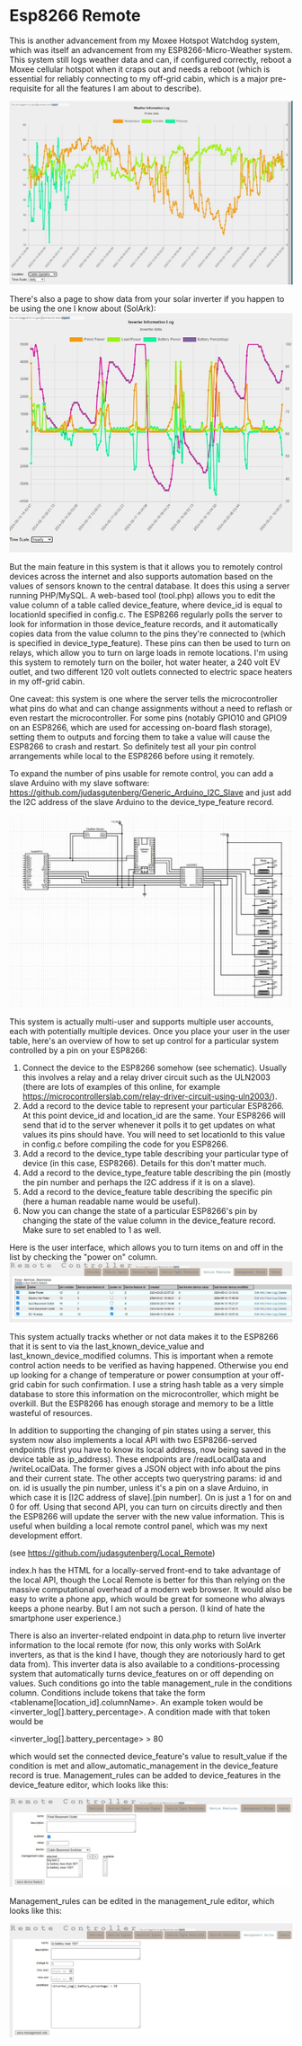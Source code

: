 # Esp8266 Remote

This is another advancement from my Moxee Hotspot Watchdog system, which was itself an advancement from my ESP8266-Micro-Weather system.  This system still logs weather data and can, if configured correctly, reboot a Moxee cellular hotspot when it craps out and needs a reboot (which is essential for reliably connecting to my off-grid cabin, which is a major pre-requisite for all the features I am about to describe).

![alt text](weathergraph.jpg?raw=true)

There's also a page to show data from your solar inverter if you happen to be using the one I know about (SolArk):
![alt text](invertergraph.jpg?raw=true)

But the main feature in this system is that it allows you to remotely control devices across the internet and also supports automation based on the values of sensors known to the central database.  It does this using a server running PHP/MySQL.  A web-based tool (tool.php) allows you to edit the value column of a table called device_feature, where device_id is equal to locationId specified in config.c.  The ESP8266 regularly polls the server to look for information in those device_feature records, and it automatically copies data from the value column to the pins they're connected to (which is specified in device_type_feature).  These pins can then be used to turn on relays, which allow you to turn on large loads in remote locations. I'm using this system to remotely turn on the boiler, hot water heater, a 240 volt EV outlet, and two different 120 volt outlets connected to electric space heaters in my off-grid cabin.

One caveat: this system is one where the server tells the microcontroller what pins do what and can change assignments without a need to reflash or even restart the microcontroller. For some pins (notably GPIO10 and GPIO9 on an ESP8266, which are used for accessing on-board flash storage), setting them to outputs and forcing them to take a value will cause the ESP8266 to crash and restart.  So definitely test all your pin control arrangements while local to the ESP8266 before using it remotely.

To expand the number of pins usable for remote control, you can add a slave Arduino with my slave software:
https://github.com/judasgutenberg/Generic_Arduino_I2C_Slave and just add the I2C address of the slave Arduino to the device_type_feature record.

![alt text](esp8266-remote.jpg?raw=true)


This system is actually multi-user and supports multiple user accounts, each with potentially multiple devices.  Once you place your user in the user table, here's an overview of how to set up control for a particular system controlled by a pin on your ESP8266:

1. Connect the device to the ESP8266 somehow (see schematic).  Usually this involves a relay and a relay driver circuit such as the ULN2003 (there are lots of examples of this online, for example https://microcontrollerslab.com/relay-driver-circuit-using-uln2003/).
2. Add a record to the device table to represent your particular ESP8266.  At this point device_id and location_id are the same. Your ESP8266 will send that id to the server whenever it polls it to get updates on what values its pins should have.  You will need to set locationId to this value in config.c before compiling the code for you ESP8266.
3. Add a record to the device_type table describing your particular type of device (in this case, ESP8266).  Details for this don't matter much.
4. Add a record to the device_type_feature table describing the pin (mostly the pin number and perhaps the I2C address if it is on a slave).
5. Add a record to the device_feature table describing the specific pin (here a human readable name would be useful).
6. Now you can change the state of a particular ESP8266's pin by changing the state of the value column in the device_feature record.  Make sure to set enabled to 1 as well.

Here is the user interface, which allows you to turn items on and off in the list by checking the "power on" column.
![alt text](remotecontrolscreen.jpg?raw=true)

This system actually tracks whether or not data makes it to the ESP8266 that it is sent to via the last_known_device_value and last_known_device_modified columns.  This is important when a remote control action needs to be verified as having happened. Otherwise you end up looking for a change of temperature or power consumption at your off-grid cabin for such confirmation.  I use a string hash table as a very simple database to store this information on the microcontroller, which might be overkill. But the ESP8266 has enough storage and memory to be a little wasteful of resources.

In addition to supporting the changing of pin states using a server, this system now also implements a local API with two ESP8266-served endpoints (first you have to know its local address, now being saved in the device table as ip_address). These endpoints are /readLocalData and /writeLocalData. The former gives a JSON object with info about the pins and their current state.  The other accepts two querystring params:  id and on.  id is usually the pin number, unless it's a pin on a slave Arduino, in which case it is [I2C address of slave].[pin number].  On is just a 1 for on and 0 for off.  Using that second API, you can turn on circuits directly and then the ESP8266 will update the server with the new value information.  This is useful when building a local remote control panel, which was my next development effort.

(see https://github.com/judasgutenberg/Local_Remote)

index.h has the HTML for a locally-served front-end to take advantage of the local API, though the Local Remote is better for this than relying on the massive computational overhead of a modern web browser. It would also be easy to write a phone app, which would be great for someone who always keeps a phone nearby. But I am not such a person. (I kind of hate the smartphone user experience.)

There is also an inverter-related endpoint in data.php to return live inverter information to the local remote (for now, this only works with SolArk inverters, as that is the kind I have, though they are notoriously hard to get data from).  This inverter data is also available to a conditions-processing system that automatically turns device_features on or off depending on values.  Such conditions go into the table management_rule in the conditions column.   Conditions include tokens that take the form <tablename[location_id].columnName>.  An example token would be <inverter_log[].battery_percentage>.  A condition made with that token would be


<inverter_log[].battery_percentage> > 80

which would set the connected device_feature's value to result_value if the condition is met and allow_automatic_management in the device_feature record is true.  Management_rules can be added to device_features in the device_feature editor, which looks like this:

![alt text](devicefeature.jpg?raw=true)

Management_rules can be edited in the management_rule editor, which looks like this:


![alt text](managementrule.jpg?raw=true)
